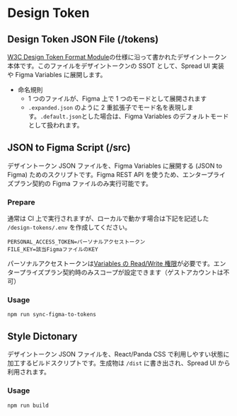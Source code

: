 # Design Token

## Design Token JSON File (/tokens)

[W3C Design Token Format Module](https://design-tokens.github.io/community-group/format/)の仕様に沿って書かれたデザイントークン本体です。このファイルをデザイントークンの SSOT として、Spread UI 実装や Figma Variables に展開します。

- 命名規則
  - 1 つのファイルが、Figma 上で 1 つのモードとして展開されます
  - `.expanded.json` のように 2 重拡張子でモード名を表現します。`.default.json`とした場合は、Figma Variables のデフォルトモードとして扱われます。

## JSON to Figma Script (/src)

デザイントークン JSON ファイルを、Figma Variables に展開する (JSON to Figma) ためのスクリプトです。Figma REST API を使うため、エンタープライズプラン契約の Figma ファイルのみ実行可能です。

### Prepare

通常は CI 上で実行されますが、ローカルで動かす場合は下記を記述した `/design-tokens/.env` を作成してください。

```
PERSONAL_ACCESS_TOKEN=パーソナルアクセストークン
FILE_KEY=該当FigmaファイルのKEY
```

パーソナルアクセストークンは[Variables の Read/Write 権限](https://www.figma.com/developers/api#access-tokens)が必要です。エンタープライズプラン契約時のみスコープが設定できます（ゲストアカウントは不可）

### Usage

```
npm run sync-figma-to-tokens
```

## Style Dictonary

デザイントークン JSON ファイルを、React/Panda CSS で利用しやすい状態に加工するビルドスクリプトです。生成物は `/dist` に書き出され、Spread UI から利用されます。

### Usage

```
npm run build
```
